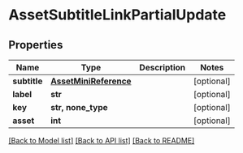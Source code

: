 # AssetSubtitleLinkPartialUpdate


## Properties
Name | Type | Description | Notes
------------ | ------------- | ------------- | -------------
**subtitle** | [**AssetMiniReference**](AssetMiniReference.md) |  | [optional] 
**label** | **str** |  | [optional] 
**key** | **str, none_type** |  | [optional] 
**asset** | **int** |  | [optional] 

[[Back to Model list]](../#documentation-for-models) [[Back to API list]](../#documentation-for-api-endpoints) [[Back to README]](../)


